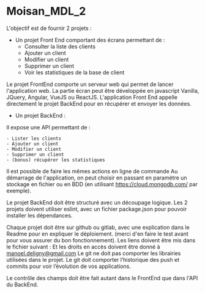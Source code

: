 # Moisan_MDL_2

L'objectif est de fournir 2 projets : 

- Un projet Front End comportant des écrans permettant de :
    - Consulter la liste des clients
    - Ajouter un client
    - Modifier un client 
    - Supprimer un client
    - Voir les statistiques de la base de client

Le projet FrontEnd comporte un serveur web qui permet de lancer l'application web.
La partie écran peut être développée en javascript Vanilla, JQuery, Angular, VueJS ou ReactJS. 
L'application Front End appelle directement le projet BackEnd pour en récupérer et envoyer les données.

- Un projet BackEnd :

Il expose une API permettant de :

    - Lister les clients
    - Ajouter un client
    - Modifier un client
    - Supprimer un client
    - (bonus) récupérer les statistiques

Il est possible de faire les mêmes actions en ligne de commande
Au démarrage de l'application, on peut choisir en passant en paramètre un  stockage en fichier ou en BDD (en utilisant https://cloud.mongodb.com/ par exemple).
	
Le projet BackEnd doit être structuré avec un découpage logique.
Les 2 projets doivent utiliser eslint, avec un fichier package.json pour pouvoir installer les dépendances.
	
Chaque projet doit être sur github ou gitlab, avec une explication dans le Readme pour en expliquer le déploiement. (merci d'en faire le test avant pour vous assurer du bon fonctionnement). Les liens doivent être mis dans le fichier suivant : 
Et les droits en accès doivent être donné à manoel.deligny@gmail.com
Le git ne doit pas comporter les librairies utilisées dans le projet.
Le git doit comporter l’historique des push et commits pour voir l’évolution de vos applications.

Le contrôle des champs doit être fait autant dans le FrontEnd que dans l'API du BackEnd.

